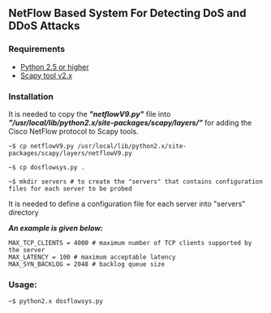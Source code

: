 ## NetFlow Based System For Detecting DoS and DDoS Attacks

### Requirements

 * [Python 2.5 or higher](http://www.python.org/download/)
 * [Scapy tool v2.x](http://www.secdev.org/projects/scapy/doc/installation.html)

### Installation

It is needed to copy the ***"netflowV9.py"*** file into ***"/usr/local/lib/python2.x/site-packages/scapy/layers/"*** for adding the Cisco NetFlow protocol to Scapy tools.

```shell
~$ cp netflowV9.py /usr/local/lib/python2.x/site-packages/scapy/layers/netflowV9.py
```
```shell
~$ cp dosflowsys.py .
```

```shell
~$ mkdir servers # to create the "servers" that contains configuration files for each server to be probed
```

It is needed to define a configuration file for each server into "servers" directory

***An example is given below:***

```PORT_DST = 53, 80, 22 # listening and open port numbers
MAX_TCP_CLIENTS = 4000 # maximum number of TCP clients supported by the server
MAX_LATENCY = 100 # maximum acceptable latency
MAX_SYN_BACKLOG = 2048 # backlog queue size
```

### Usage:

```shell
~$ python2.x dosflowsys.py
```
